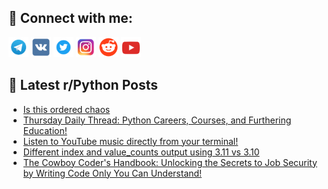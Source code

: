 ## 🔎 Connect with me:
[<img src="https://github.com/bullbesh/bullbesh/blob/main/images/Telegram.png" width="32" height="32" />](https://t.me/bullbesh)
[<img src="https://github.com/bullbesh/bullbesh/blob/main/images/VK.png" width="32" height="32" />](https://vk.com/bullbesh)
[<img src="https://github.com/bullbesh/bullbesh/blob/main/images/Twitter.png" width="32" height="32" />](https://twitter.com/bullbesh1)
[<img src="https://github.com/bullbesh/bullbesh/blob/main/images/Instagram.png" width="32" height="32" />](https://www.instagram.com/bullbesh)
[<img src="https://github.com/bullbesh/bullbesh/blob/main/images/Reddit.png" width="32" height="32" />](https://www.reddit.com/user/bullbesh)
[<img src="https://github.com/bullbesh/bullbesh/blob/main/images/YouTube.png" width="32" height="32" />](https://www.youtube.com/channel/UCtfjRs6uzgq5mfm8S06WTcg)

## 📕 Latest r/Python Posts
<!-- BLOG-POST-LIST:START -->
- [Is this ordered chaos](https://www.reddit.com/r/Python/comments/19f1f1s/is_this_ordered_chaos/)
- [Thursday Daily Thread: Python Careers, Courses, and Furthering Education!](https://www.reddit.com/r/Python/comments/19evglz/thursday_daily_thread_python_careers_courses_and/)
- [Listen to YouTube music directly from your terminal!](https://www.reddit.com/r/Python/comments/19eu278/listen_to_youtube_music_directly_from_your/)
- [Different index and value_counts output using 3.11 vs 3.10](https://www.reddit.com/r/Python/comments/19ety95/different_index_and_value_counts_output_using_311/)
- [The Cowboy Coder&#39;s Handbook: Unlocking the Secrets to Job Security by Writing Code Only You Can Understand!](https://www.reddit.com/r/Python/comments/19etjtd/the_cowboy_coders_handbook_unlocking_the_secrets/)
<!-- BLOG-POST-LIST:END -->
